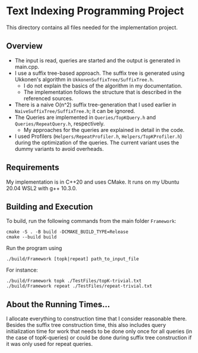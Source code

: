 # Text Indexing Programming Project

This directory contains all files needed for the implementation project.

## Overview

- The input is read, queries are started and the output is generated in main.cpp.
- I use a suffix tree-based approach. The suffix tree is generated using Ukkonen's algorithm in `UkkonenSuffixTree/SuffixTree.h`. 
    * I do not explain the basics of the algorithm in my documentation.
    * The implementation follows the structure that is described in the referenced sources.
- There is a naive O(n^2) suffix tree-generation that I used earlier in `NaiveSuffixTree/SuffixTree.h`; it can be ignored.
- The Queries are implemented in `Queries/TopKQuery.h` and `Queries/RepeatQuery.h`, respectively.
    * My approaches for the queries are explained in detail in the code.
- I used Profilers (`Helpers/RepeatProfiler.h`, `Helpers/TopKProfiler.h`) during the optimization of the queries. The current variant uses the dummy variants to avoid overheads.

## Requirements

My implementation is in C++20 and uses CMake. It runs on my Ubuntu 20.04 WSL2 with g++ 10.3.0.

## Building and Execution

To build, run the following commands from the main folder `Framework`:
```
cmake -S . -B build -DCMAKE_BUILD_TYPE=Release
cmake --build build
```

Run the program using 
```
./build/Framework [topk|repeat] path_to_input_file
```

For instance:
```
./build/Framework topk ./TestFiles/topK-trivial.txt
./build/Framework repeat ./TestFiles/repeat-trivial.txt
```

## About the Running Times...

I allocate everything to construction time that I consider reasonable there.
Besides the suffix tree construction time, this also includes query initialization time for work that needs to be done only once for all queries (in the case of topK-queries) or could be done during suffix tree construction if it was only used for repeat queries.